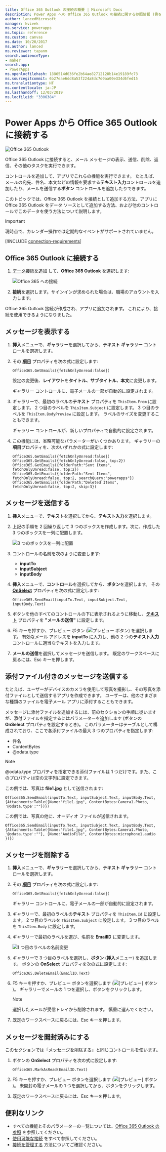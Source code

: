 ```yaml
---
title: Office 365 Outlook の接続の概要 | Microsoft Docs
description: Power Apps への Office 365 Outlook の接続に関する参照情報 (例を含む)
author: lancedMicrosoft
manager: kvivek
ms.service: powerapps
ms.topic: reference
ms.custom: canvas
ms.date: 10/20/2017
ms.author: lanced
ms.reviewer: tapanm
search.audienceType:
- maker
search.app:
- PowerApps
ms.openlocfilehash: 1886514d036fe2b64ae82712128b14e19189fc73
ms.sourcegitcommit: 6b27eae6dd8a53f224a8dc7d0aa00e334d6fed15
ms.translationtype: HT
ms.contentlocale: ja-JP
ms.lasthandoff: 12/03/2019
ms.locfileid: "3306384"
---
```

# <a name="connect-to-office-365-outlook-from-power-apps"></a>Power Apps から Office 365 Outlook に接続する
![Office 365 Outlook](./media/connection-office365-outlook/office365icon.png)

Office 365 Outlook に接続すると、メール メッセージの表示、送信、削除、返信、その他のタスクを実行できます。

コントロールを追加して、アプリでこれらの機能を実行できます。 たとえば、メールの宛先、件名、本文などの情報を要求する**テキスト入力**コントロールを追加したり、メールを送信する**ボタン** コントロールを追加したりできます。

このトピックでは、Office 365 Outlook を接続として追加する方法、アプリに Office 365 Outlook をデータ ソースとして追加する方法、および他のコントロールでこのデータを使う方法について説明します。

> [!IMPORTANT]
> 現時点で、カレンダー操作では定期的なイベントがサポートされていません。

[!INCLUDE [connection-requirements](../../../includes/connection-requirements.md)]

## <a name="connect-to-office-365-outlook"></a>Office 365 Outlook に接続する
1. [データ接続を追加](../add-data-connection.md) して、**Office 365 Outlook** を選択します:  
   
    ![Office 365 への接続](./media/connection-office365-outlook/add-office.png)
2. **接続**を選択します。サインインが求められた場合は、職場のアカウントを入力します。

Office 365 Outlook 接続が作成され、アプリに追加されます。 これにより、接続を使用できるようになりました。

## <a name="show-messages"></a>メッセージを表示する
1. **挿入**メニューで、**ギャラリー**を選択してから、**テキスト ギャラリー** コントロールを選択します。
2. その **[項目](../controls/properties-core.md)** プロパティを次の式に設定します:  
   
    `Office365.GetEmails({fetchOnlyUnread:false})`
   
    設定の変更後、**レイアウト**を**タイトル、サブタイトル、本文**に変更します。
    
    ギャラリー コントロールに、電子メールの一部が自動的に設定されます。
    
3. ギャラリーで、最初のラベルの**テキスト** プロパティを `ThisItem.From` に設定します。 2 つ目のラベルを `ThisItem.Subject` に設定します。 3 つ目のラベルを `ThisItem.BodyPreview` に設定します。 ラベルのサイズを変更することもできます。
   
    ギャラリー コントロールが、新しいプロパティで自動的に設定されます。
4. この機能には、省略可能なパラメーターがいくつかあります。 ギャラリーの**項目**プロパティを、次のいずれかの式に設定します:
   
    `Office365.GetEmails({fetchOnlyUnread:false})`  
    `Office365.GetEmails({fetchOnlyUnread:false, top:2})`  
    `Office365.GetEmails({folderPath:"Sent Items", fetchOnlyUnread:false, top:2})`  
    `Office365.GetEmails({folderPath:"Sent Items", fetchOnlyUnread:false, top:2, searchQuery:"powerapps"})`  
    `Office365.GetEmails({folderPath:"Deleted Items", fetchOnlyUnread:false, top:2, skip:3})`

## <a name="send-a-message"></a>メッセージを送信する
1. **挿入**メニューで、**テキスト**を選択してから、**テキスト入力**を選択します。
2. 上記の手順を 2 回繰り返して 3 つのボックスを作成します。次に、作成した 3 つのボックスを一列に配置します。  
   
    ![3 つのボックスを一列に配置](./media/connection-office365-outlook/threetextinput.png)
3. コントロールの名前を次のように変更します:  
   
   * **inputTo**
   * **inputSubject**
   * **inputBody**
4. **挿入**メニューで、**コントロール**を選択してから、**ボタン**を選択します。 その **[OnSelect](../controls/properties-core.md)** プロパティを次の式に設定します:  
   
    `Office365.SendEmail(inputTo.Text, inputSubject.Text, inputBody.Text)`
5. ボタンを他のすべてのコントロールの下に表示されるように移動し、**[テキスト](../controls/properties-core.md)** プロパティを **"メールの送信"** に設定します。
6. F5 キーを押すか、プレビュー ボタン (![プレビュー ボタン](./media/connection-office365-outlook/preview.png)) を選択します。 有効なメール アドレスを **inputTo** に入力し、他の 2 つの**テキスト入力**コントロールに適当なテキストを入力します。
7. **メールの送信**を選択してメッセージを送信します。 既定のワークスペースに戻るには、Esc キーを押します。

## <a name="send-a-message-with-an-attachment"></a>添付ファイル付きのメッセージを送信する
たとえば、ユーザーがデバイスのカメラを使用して写真を撮影し、その写真を添付ファイルとして送信するアプリを作成できます。 ユーザーは、他のさまざまな種類のファイルを電子メール アプリに添付することもできます。

メッセージに添付ファイルを追加するには、前のセクションの手順に従いますが、添付ファイルを指定するにはパラメーターを追加します (ボタンの **OnSelect** プロパティを設定するとき)。 このパラメーターはテーブルとして構成されており、ここで各添付ファイルの最大 3 つのプロパティを指定します:

* 件名
* ContentBytes
* @odata.type

> [!NOTE]
> @odata.type プロパティを指定できる添付ファイルは 1 つだけです。また、このプロパティは空の文字列に設定できます。

この例では、写真は **file1.jpg** として送信されます:

`Office365.SendEmail(inputTo.Text, inputSubject.Text, inputBody.Text, {Attachments:Table({Name:"file1.jpg", ContentBytes:Camera1.Photo, '@odata.type':""})})`

この例では、写真の他に、オーディオ ファイルが送信されます。

`Office365.SendEmail(inputTo.Text, inputSubject.Text, inputBody.Text, {Attachments:Table({Name:"file1.jpg", ContentBytes:Camera1.Photo, '@odata.type':""}, {Name:"AudioFile", ContentBytes:microphone1.audio })})`

## <a name="delete-a-message"></a>メッセージを削除する
1. **挿入**メニューで、**ギャラリー**を選択してから、**テキスト ギャラリー** コントロールを選択します。
2. その **[項目](../controls/properties-core.md)** プロパティを次の式に設定します:  
   
    `Office365.GetEmails({fetchOnlyUnread:false})`
   
    ギャラリー コントロールに、電子メールの一部が自動的に設定されます。
3. ギャラリーで、最初のラベルの**テキスト** プロパティを `ThisItem.Id` に設定します。 2 つ目のラベルを `ThisItem.Subject` に設定します。 3 つ目のラベルを `ThisItem.Body` に設定します。
4. ギャラリーで最初のラベルを選び、名前を **EmailID** に変更します。
   
    ![1 つ目のラベルの名前変更](./media/connection-office365-outlook/renameheading.png)
5. ギャラリーで 3 つ目のラベルを選択し、**ボタン** (**挿入**メニュー) を追加します。 ボタンの **OnSelect** プロパティを次の式に設定します:  
   
    `Office365.DeleteEmail(EmailID.Text)`
6. F5 キーを押すか、プレビュー ボタンを選択します (![[プレビュー] ボタン](./media/connection-office365-outlook/preview.png))。 ギャラリーでメールの 1 つを選択し、ボタンをクリックします。 
    
    > [!NOTE]
    > 選択したメールが受信トレイから削除されます。 慎重に選んでください。
7. 既定のワークスペースに戻るには、Esc キーを押します。

## <a name="mark-a-message-as-read"></a>メッセージを開封済みにする
このセクションでは「[メッセージを削除する](connection-office365-outlook.md#delete-a-message)」と同じコントロールを使います。

1. ボタンの **OnSelect** プロパティを次の式に設定します:  
   
    `Office365.MarkAsRead(EmailID.Text)`
2. F5 キーを押すか、プレビュー ボタンを選択します (![[プレビュー] ボタン](./media/connection-office365-outlook/preview.png))。 未開封の電子メールの 1 つを選択してから、ボタンをクリックします。
3. 既定のワークスペースに戻るには、Esc キーを押します。

## <a name="helpful-links"></a>便利なリンク
* すべての機能とそのパラメーターの一覧については、[Office 365 Outlook の参照](https://docs.microsoft.com/connectors/office365connector/) を参照してください。
* [使用可能な接続](../connections-list.md) をすべて参照してください。  
* [接続を管理する](../add-manage-connections.md) 方法についてご確認ください。

